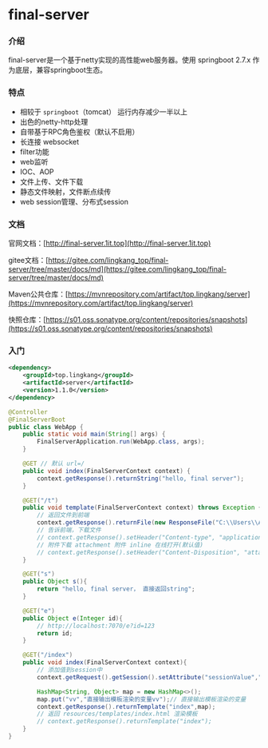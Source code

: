 # final-server

### 介绍
final-server是一个基于netty实现的高性能web服务器。使用 springboot 2.7.x 作为底层，兼容springboot生态。

### 特点

* 相较于 `springboot`（tomcat） 运行内存减少一半以上
* 出色的netty-http处理
* 自带基于RPC角色鉴权（默认不启用）
* 长连接 websocket
* filter功能
* web监听
* IOC、AOP
* 文件上传、文件下载
* 静态文件映射，文件断点续传
* web session管理、分布式session

### 文档

官网文档：[http://final-server.1it.top](http://final-server.1it.top)

gitee文档：[https://gitee.com/lingkang_top/final-server/tree/master/docs/md](https://gitee.com/lingkang_top/final-server/tree/master/docs/md)

Maven公共仓库：[https://mvnrepository.com/artifact/top.lingkang/server](https://mvnrepository.com/artifact/top.lingkang/server)

快照仓库：[https://s01.oss.sonatype.org/content/repositories/snapshots](https://s01.oss.sonatype.org/content/repositories/snapshots)

### 入门
```xml
<dependency>
    <groupId>top.lingkang</groupId>
    <artifactId>server</artifactId>
    <version>1.1.0</version>
</dependency>
```

```java
@Controller
@FinalServerBoot
public class WebApp {
    public static void main(String[] args) {
        FinalServerApplication.run(WebApp.class, args);
    }

    @GET // 默认 url=/
    public void index(FinalServerContext context) {
        context.getResponse().returnString("hello, final server");
    }

    @GET("/t")
    public void template(FinalServerContext context) throws Exception {
        // 返回文件到前端
        context.getResponse().returnFile(new ResponseFile("C:\\Users\\Administrator\\Desktop\\temp-凡人修仙传.mp4"));
        // 告诉前端，下载文件
        // context.getResponse().setHeader("Content-type", "application/octet-stream");
        // 附件下载 attachment 附件 inline 在线打开(默认值)
        // context.getResponse().setHeader("Content-Disposition", "attachment;fileName="+URLEncoder.encode("temp-凡人修仙传.mp4", "UTF-8"));
    }

    @GET("s")
    public Object s(){
        return "hello, final server， 直接返回string";
    }

    @GET("e")
    public Object e(Integer id){
        // http://localhost:7070/e?id=123
        return id;
    }

    @GET("/index")
    public void index(FinalServerContext context){
        // 添加值到session中
        context.getRequest().getSession().setAttribute("sessionValue","这是session值");

        HashMap<String, Object> map = new HashMap<>();
        map.put("vv","直接输出模板渲染的变量vv");// 直接输出模板渲染的变量
        context.getResponse().returnTemplate("index",map);
        // 返回 resources/templates/index.html 渲染模板
        // context.getResponse().returnTemplate("index");
    }
}
```


